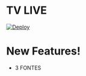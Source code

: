 # TV LIVE 

[![Deploy](https://www.herokucdn.com/deploy/button.svg)](https://heroku.com/deploy?template=https://github.com/caioccc/fiiexplorer/tree/tvaovivo)

# New Features!

  - 3 FONTES
